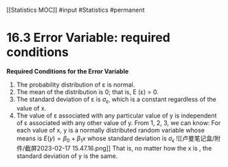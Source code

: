 [[Statistics MOC]]
#input #Statistics #permanent 
# 16.3 Error Variable: required conditions
**Required Conditions for the Error Variable**
1. The probability distribution of ε is normal.
2. The mean of the distribution is 0; that is, E (ε) = 0.
3. The standard deviation of ε is $\sigma_\epsilon$, which is a constant regardless of the value of x.
4. The value of ε associated with any particular value of y is independent of ε associated with any other value of y.
From 1, 2, 3, we can know: For each value of x, y is a normally distributed random variable whose means is $E(y)=\beta_0+\beta_1x$ whose standard deviation is $\sigma_\epsilon$
![[卢曼笔记盒/附件/截屏2023-02-17 15.47.16.png]]
That is, no matter how the x is , the standard deviation of y is the same.

